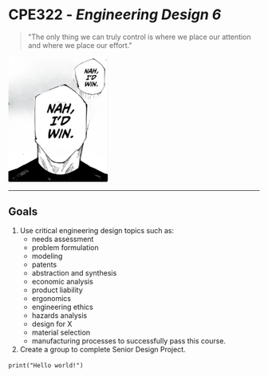 # CPE322 - *Engineering Design 6*

> "The only thing we can truly control is where we place our attention and where we place our effort."

<a href="https://sites.google.com/view/ece322/home?authuser=0" target="_blank"><img src="https://github.com/andrewanan/CPE322/blob/main/a9b.jpeg" alt="Nah I'd Pass" width="200"/></a>

---

## **Goals**
1. Use critical engineering design topics such as:
   - needs assessment
   - problem formulation
   - modeling
   - patents
   - abstraction and synthesis
   - economic analysis
   - product liability
   - ergonomics
   - engineering ethics
   - hazards analysis
   - design for X
   - material selection
   - manufacturing processes
   to successfully pass this course.
2. Create a group to complete Senior Design Project.


`print("Hello world!")`

